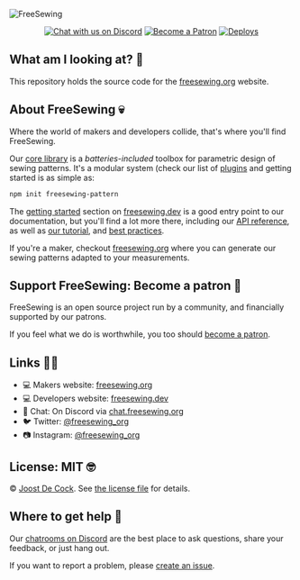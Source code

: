 ![FreeSewing](https://freesewing.org/banner.jpg)

<p align="center">
  <a href="https://chat.freesewing.org" title="Chat with us on Discord"><img src="https://img.shields.io/discord/698854858052075530?label=Chat%20on%20Discord" alt="Chat with us on Discord"/></a>
  <a href="https://freesewing.org/patrons/join"><img src="https://badgen.net/badge/become/a%20Patron/FF5B77" alt="Become a Patron"></a>
  <a href="https://app.netlify.com/sites/fs-org-en/deploys"><img src="https://api.netlify.com/api/v1/badges/c87c4827-2039-4a65-b1c2-0ba6e12cbf0d/deploy-status" alt=Deploys by Netlify" /></a>
</p>

## What am I looking at? 🤔

This repository holds the source code for the [freesewing.org](https://freesewing.org) website.

## About FreeSewing 💀

Where the world of makers and developers collide, that's where you'll find FreeSewing.

Our [core library](https://freesewing.dev/) is a _batteries-included_ toolbox
for parametric design of sewing patterns. It's a modular system (check our list
of [plugins](https://freesewing.dev/plugins) and getting started is as simple as:

```bash
npm init freesewing-pattern
```

The [getting started](https://freesewing.dev/guides/getting-started/) section on [freesewing.dev](https://freesewing.dev/) is a good
entry point to our documentation, but you'll find a lot more there, including
our [API reference](https://freesewing.dev/reference/api/),
as well as [our tutorial](https://freesewing.dev/tutorials/pattern-design/),
and [best practices](https://freesewing.dev/guides/best-practices/).

If you're a maker, checkout [freesewing.org](https://freesewing.org) where you can generate
our sewing patterns adapted to your measurements.

## Support FreeSewing: Become a patron 🥰

FreeSewing is an open source project run by a community,
and financially supported by our patrons.

If you feel what we do is worthwhile, you too
should [become a patron](https://freesewing.org/patrons/join).

## Links 👩‍💻

- 💻 Makers website: [freesewing.org](https://freesewing.org)
- 💻 Developers website: [freesewing.dev](https://freesewing.dev)
- 💬 Chat: On Discord via [chat.freesewing.org](https://chat.freesewing.org/)
- 🐦 Twitter: [@freesewing_org](https://twitter.com/freesewing_org)
- 📷 Instagram: [@freesewing_org](https://instagram.com/freesewing_org)

## License: MIT 🤓

© [Joost De Cock](https://github.com/joostdecock).
See [the license file](https://github.com/freesewing/freesewing/blob/develop/LICENSE) for details.

## Where to get help 🤯

Our [chatrooms on Discord](https://chat.freesewing.org) are the best place to ask questions,
share your feedback, or just hang out.

If you want to report a problem, please [create an issue](https://github.com/freesewing/freesewing/issues/new).
